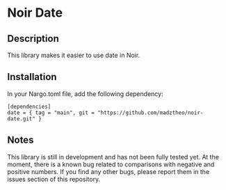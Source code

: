 # Noir Date

## Description

This library makes it easier to use date in Noir.

## Installation

In your Nargo.toml file, add the following dependency:

```
[dependencies]
date = { tag = "main", git = "https://github.com/madztheo/noir-date.git" }
```

## Notes

This library is still in development and has not been fully tested yet. At the moment, there is a known bug related to comparisons with negative and positive numbers.
If you find any other bugs, please report them in the issues section of this repository.
